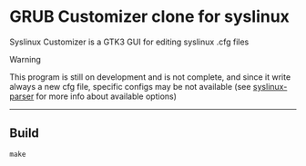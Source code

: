 # GRUB Customizer clone for syslinux

Syslinux Customizer is a GTK3 GUI for editing syslinux .cfg files

>[!WARNING]
> This program is still on development and is not complete, and since it write always a new cfg file, specific configs may be not available (see  <a href="https://github.com/ItzSelenux/syslinux-parser">syslinux-parser</a> for more info about available options)

---

## Build

```
make
```